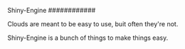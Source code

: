 Shiny-Engine
############

Clouds are meant to be easy to use, buit often they're not.

Shiny-Engine is a bunch of things to make things easy.
